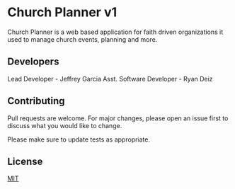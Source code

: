 # Church Planner v1

Church Planner is a web based application for faith driven organizations it used to manage church events, planning and more.

## Developers

Lead Developer - Jeffrey Garcia
Asst. Software Developer - Ryan Deiz


## Contributing
Pull requests are welcome. For major changes, please open an issue first to discuss what you would like to change.

Please make sure to update tests as appropriate.

## License
[MIT](https://choosealicense.com/licenses/mit/)
